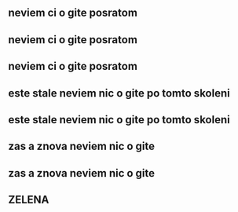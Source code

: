 ## neviem ci o gite posratom
## neviem ci o gite posratom
## neviem ci o gite posratom

## este stale neviem nic o gite po tomto skoleni
## este stale neviem nic o gite po tomto skoleni


## zas a znova neviem nic o gite
## zas a znova neviem nic o gite


## ZELENA
